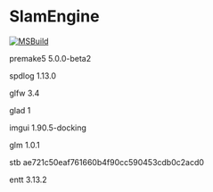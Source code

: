# SlamEngine

[![MSBuild](https://github.com/Hinageshi01/SlamEngine/actions/workflows/msbuild.yml/badge.svg?branch=main)](https://github.com/Hinageshi01/SlamEngine/actions/workflows/msbuild.yml)

premake5 5.0.0-beta2

spdlog 1.13.0

glfw 3.4

glad 1

imgui 1.90.5-docking

glm 1.0.1

stb ae721c50eaf761660b4f90cc590453cdb0c2acd0

entt 3.13.2

